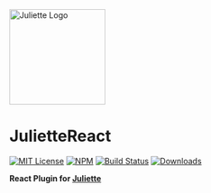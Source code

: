 <a href="https://github.com/markostanimirovic/juliette">
  <img
    alt="Juliette Logo"
    src="https://raw.githubusercontent.com/markostanimirovic/juliette/master/images/branding/juliette-logo.svg"
    height="170"
  />
</a>

# JulietteReact

[![MIT License](https://img.shields.io/badge/license-MIT-blue.svg)](https://github.com/markostanimirovic/juliette/blob/master/LICENSE)
[![NPM](https://img.shields.io/npm/v/juliette-react)](https://www.npmjs.com/package/juliette-react)
[![Build Status](https://travis-ci.org/markostanimirovic/juliette.svg?branch=master)](https://travis-ci.org/markostanimirovic/juliette)
[![Downloads](https://img.shields.io/npm/dt/juliette-react)](https://npmcharts.com/compare/juliette-react?interval=30)

**React Plugin for [Juliette](https://github.com/markostanimirovic/juliette)**
